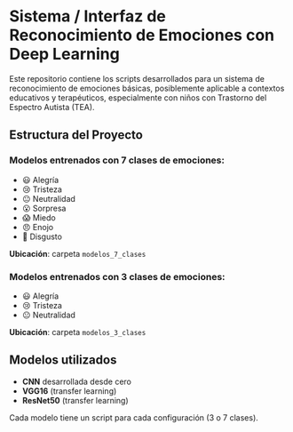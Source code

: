 # Sistema / Interfaz de Reconocimiento de Emociones con Deep Learning

Este repositorio contiene los scripts desarrollados para un sistema de reconocimiento de emociones básicas, posiblemente aplicable a contextos educativos y terapéuticos, especialmente con niños con Trastorno del Espectro Autista (TEA).

## Estructura del Proyecto

### Modelos entrenados con 7 clases de emociones:
- 😃 Alegría
- 😢 Tristeza
- 😐 Neutralidad
- 😮 Sorpresa
- 😱 Miedo
- 😠 Enojo
- 🤢 Disgusto

**Ubicación**: carpeta `modelos_7_clases`

### Modelos entrenados con 3 clases de emociones:
- 😃 Alegría
- 😢 Tristeza
- 😐 Neutralidad

**Ubicación**: carpeta `modelos_3_clases`

## Modelos utilizados

- **CNN** desarrollada desde cero
- **VGG16** (transfer learning)
- **ResNet50** (transfer learning)

Cada modelo tiene un script para cada configuración (3 o 7 clases).
